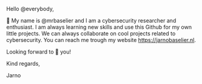 Hello @everybody,

👋 My name is @mrbaselier and I am a cybersecurity researcher and enthusiast. I am always learning new skills and use this Github for my own little projects. We can always collaborate on cool projects related to cybersecurity. You can reach me trough my website https://jarnobaselier.nl.

Looking forward to 👀 you!


Kind regards,

Jarno

